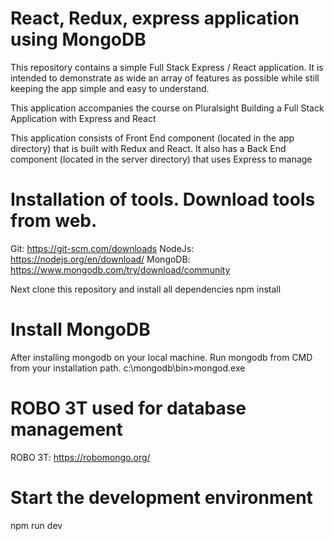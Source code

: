 # React, Redux, express application using MongoDB
This repository contains a simple Full Stack Express / React application. It is intended to demonstrate as wide an array
of features as possible while still keeping the app simple and easy to understand.

This application accompanies the course on Pluralsight Building a Full Stack Application with Express and React

This application consists of Front End component (located in the app directory) that is built with Redux and React. 
It also has a Back End component (located in the server directory) that uses Express to manage

# Installation of tools. Download tools from web.
Git: https://git-scm.com/downloads
NodeJs: https://nodejs.org/en/download/
MongoDB: https://www.mongodb.com/try/download/community

Next clone this repository and install all dependencies
npm install

# Install MongoDB
After installing mongodb on your local machine.
Run mongodb from CMD from your installation path.
c:\mongodb\bin>mongod.exe

# ROBO 3T used for database management
ROBO 3T: https://robomongo.org/ 

# Start the development environment
npm run dev
